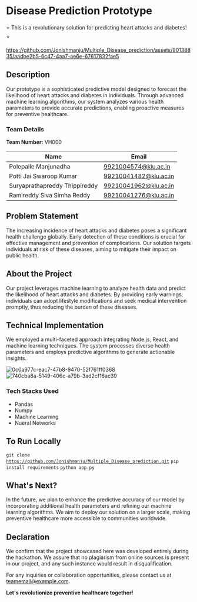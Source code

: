 # Disease Prediction Prototype

⭐️ This is a revolutionary solution for predicting heart attacks and diabetes! ⭐️


https://github.com/Jonishmanju/Multiple_Disease_prediction/assets/90138835/aadbe2b5-6c47-4aa7-ae6e-67617832fae5




## Description
Our prototype is a sophisticated predictive model designed to forecast the likelihood of heart attacks and diabetes in individuals. Through advanced machine learning algorithms, our system analyzes various health parameters to provide accurate predictions, enabling proactive measures for preventive healthcare.

### Team Details
**Team Number:** VH000

| Name                      | Email                  |
|---------------------------|------------------------|
| Polepalle Manjunadha      | 9921004574@klu.ac.in   |
| Potti Jai Swaroop Kumar   | 99210041482@klu.ac.in  |
| Suryaprathapreddy Thippireddy | 99210041962@klu.ac.in  |
| Ramireddy Siva Simha Reddy | 99210041276@klu.ac.in  |

## Problem Statement
The increasing incidence of heart attacks and diabetes poses a significant health challenge globally. Early detection of these conditions is crucial for effective management and prevention of complications. Our solution targets individuals at risk of these diseases, aiming to mitigate their impact on public health.

## About the Project
Our project leverages machine learning to analyze health data and predict the likelihood of heart attacks and diabetes. By providing early warnings, individuals can adopt lifestyle modifications and seek medical intervention promptly, thus reducing the burden of these diseases.

## Technical Implementation
We employed a multi-faceted approach integrating Node.js, React, and machine learning techniques. The system processes diverse health parameters and employs predictive algorithms to generate actionable insights.

![0c0a977c-eac7-47b8-9470-52f761ff0368](https://github.com/Jonishmanju/Multiple_Disease_prediction/assets/90138835/c43c0867-7b9c-4b4b-97ba-be7044b027b6)
![740cba6a-5149-406c-a79b-3ad2cf16ac39](https://github.com/Jonishmanju/Multiple_Disease_prediction/assets/90138835/bbbacf14-5051-4021-b777-a8e2bb0129e6)



### Tech Stacks Used
- Pandas
- Numpy
- Machine Learning
- Nueral Networks

## To Run Locally
<code>git clone https://github.com/Jonishmanju/Multiple_Disease_prediction.git</code>
<code>pip install requirements</code>
<code>python app.py</code>

## What's Next?
In the future, we plan to enhance the predictive accuracy of our model by incorporating additional health parameters and refining our machine learning algorithms. We aim to deploy our solution on a larger scale, making preventive healthcare more accessible to communities worldwide.

## Declaration
We confirm that the project showcased here was developed entirely during the hackathon. We assure that no plagiarism from online sources is present in our project, and any such instance would result in disqualification.

For any inquiries or collaboration opportunities, please contact us at [teamemail@example.com](mailto:manjunadhapolepalle2003@example.com).

**Let's revolutionize preventive healthcare together!**

